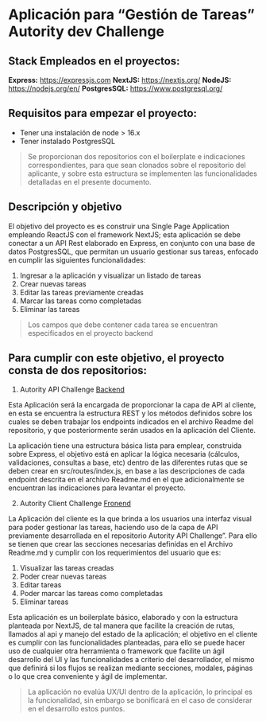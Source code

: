 # Aplicación para “Gestión de Tareas” Autority dev Challenge

## Stack Empleados en el proyectos:

**Express:** https://expressjs.com
**NextJS:** https://nextjs.org/
**NodeJS:** https://nodejs.org/en/
**PostgresSQL:** https://www.postgresql.org/

## Requisitos para empezar el proyecto:

- Tener una instalación de node > 16.x
- Tener instalado PostgresSQL

> Se proporcionan dos repositorios con el boilerplate e indicaciones correspondientes,
para que sean clonados sobre el repositorio del aplicante, y sobre esta estructura se
implementen las funcionalidades detalladas en el presente documento.

## Descripción y objetivo

El objetivo del proyecto es es construir una Single Page Application empleando ReactJS
con el framework NextJS; esta aplicación se debe conectar a un API Rest elaborado en
Express, en conjunto con una base de datos PostgresSQL, que permitan un usuario
gestionar sus tareas, enfocado en cumplir las siguientes funcionalidades:

1. Ingresar a la aplicación y visualizar un listado de tareas
2. Crear nuevas tareas
3. Editar las tareas previamente creadas
4. Marcar las tareas como completadas
5. Eliminar las tareas

> Los campos que debe contener cada tarea se encuentran especificados en el proyecto
backend

## Para cumplir con este objetivo, el proyecto consta de dos repositorios:

1. Autority API Challenge
[Backend](https://github.com/LATAMPARTS/autority-api-challenge)

Esta Aplicación será la encargada de proporcionar la capa de API al cliente, en esta se encuentra la estructura REST y los métodos definidos sobre los cuales se deben trabajar los endpoints indicados en el archivo Readme del repositorio, y que posteriormente serán usados en la aplicación del Cliente.

La aplicación tiene una estructura básica lista para emplear, construida sobre Express, el objetivo está en aplicar la lógica necesaria (cálculos, validaciones, consultas a base, etc) dentro de las diferentes rutas que se deben crear en src/routes/index.js, en base a las descripciones de cada endpoint descrita en el archivo Readme.md en el que adicionalmente se encuentran las indicaciones para levantar el proyecto.

2. Autority Client Challenge
[Fronend](https://github.com/LATAMPARTS/autority-client-challenge)

La Aplicación del cliente es la que brinda a los usuarios una interfaz visual para poder gestionar las tareas, haciendo uso de la capa de API previamente desarrollada en el repositorio Autority API Challenge”. Para ello se tienen que crear las secciones necesarias definidas en el Archivo Readme.md y cumplir con los requerimientos del usuario que es:

1. Visualizar las tareas creadas
2. Poder crear nuevas tareas
3. Editar tareas
4. Poder marcar las tareas como completadas
5. Eliminar tareas

Esta aplicación es un boilerplate básico, elaborado y con la estructura planteada por NextJS, de tal manera que facilite la creación de rutas, llamados al api y manejo del estado de la aplicación; el objetivo en el cliente es cumplir con las funcionalidades planteadas, para ello se puede hacer uso de cualquier otra herramienta o framework que facilite un ágil desarrollo del UI y las funcionalidades a criterio del desarrollador, el mismo que definirá si los flujos se realizan mediante secciones, modales, páginas o lo que crea conveniente y ágil de implementar.

> La aplicación no evalúa UX/UI dentro de la aplicación, lo principal es la funcionalidad,
sin embargo se bonificará en el caso de considerar en el desarrollo estos puntos.